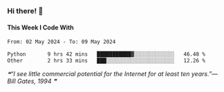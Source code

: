 ### Hi there! 👋

#### This Week I Code With
<!--START_SECTION:waka-->

```txt
From: 02 May 2024 - To: 09 May 2024

Python       9 hrs 42 mins   ███████████▓░░░░░░░░░░░░░   46.48 %
Other        2 hrs 33 mins   ███░░░░░░░░░░░░░░░░░░░░░░   12.26 %
```

<!--END_SECTION:waka-->

<!--STARTS_HERE_QUOTE_README-->
<i>❝“I see little commercial potential for the Internet for at least ten years.”— Bill Gates, 1994   ❞</i>
<!--ENDS_HERE_QUOTE_README-->
